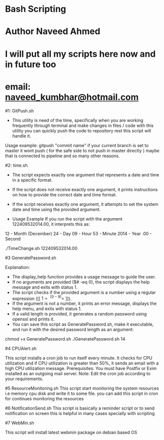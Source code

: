 # Bash Scripting
# Author Naveed Ahmed
# I will put all my scripts here now and in future too
# email: naveed_kumbhar@hotmail.com 


#1: GitPush.sh
- This utility is need of the time, specifically when you are working frequently through terminal and make changes in files / code with this utility you can quickly push the code to repository rest this script will handle it. 

Usage example:
gitpush "commit name"
if your current branch is set to master it wont push ( for the safe side to not push in master directly ) maybe that is connected to pipeline and so many other reasons.


#2: time.sh

- The script expects exactly one argument that represents a date and time in a specific format.
- If the script does not receive exactly one argument, it prints instructions on how to provide the correct date and time format.
- If the script receives exactly one argument, it attempts to set the system date and time using the provided argument.

- Usage Example
If you run the script with the argument 122409532014.00, it interprets this as:

12 - Month (December)
24 - Day
09 - Hour
53 - Minute
2014 - Year
.00 - Second

./TimeChange.sh 122409532014.00


#3 GeneratePassword.sh 

Explanation:
 - The display_help function provides a usage message to guide the user.
- If no arguments are provided ($# -eq 0), the script displays the help message and exits with status 1.
- The script checks if the provided argument is a number using a regular expression ([[ $1 =~ ^[0-9]+$ ]]).
- If the argument is not a number, it prints an error message, displays the help menu, and exits with status 1.
- If a valid length is provided, it generates a random password using openssl and prints it.
- You can save this script as GeneratePassword.sh, make it executable, and run it with the desired password length as an argument:

chmod +x GeneratePassword.sh
./GeneratePassword.sh 14

#4 CPUAlert.sh

This script installs a cron job to run itself every minute. It checks for CPU utilization and if CPU utilization is greater than 50%, it sends an email with a high CPU utilization message.
Prerequisites: You must have Postfix or Exim installed as an outgoing mail server.
Note: Edit the cron job according to your requirements.


#5 ResourceMonitoring.sh
This script start monitoring the system resources i.e memory cpu disk and write it to some file. you can add this script in cron for continues monitoring the resources

#6 NotificationSend.sh
This script is basically a reminder script or to send notification on screen this is helpful in many cases specially with scripting

#7 WebMin.sh

This script will install latest webmin package on debian based OS
